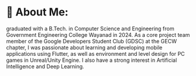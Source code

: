 # 💫 About Me:
 graduated with a B.Tech. in Computer Science and Engineering from Government Engineering College Wayanad in 2024. As a core project team member of the Google Developers Student Club (GDSC) at the GECW chapter, I was passionate about learning and developing mobile applications using Flutter, as well as environment and level design for PC games in Unreal/Unity Engine. I also have a strong interest in Artificial Intelligence and Deep Learning.



